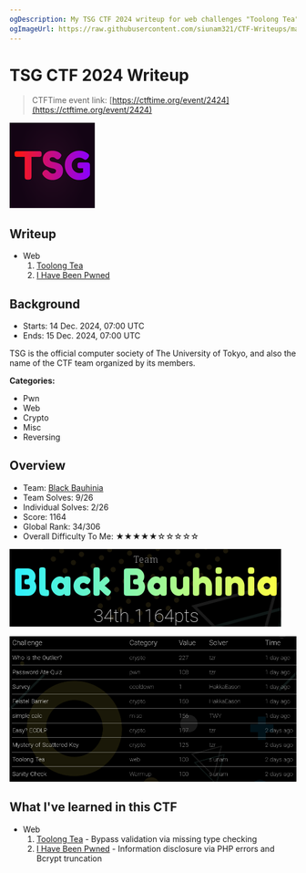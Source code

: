 ```yaml
---
ogDescription: My TSG CTF 2024 writeup for web challenges "Toolong Tea" and "I Have Been Pwned".
ogImageUrl: https://raw.githubusercontent.com/siunam321/CTF-Writeups/main/TSG-CTF-2024/images/banner.png
---
```


# TSG CTF 2024 Writeup

> CTFTime event link: [https://ctftime.org/event/2424](https://ctftime.org/event/2424)

![](https://raw.githubusercontent.com/siunam321/CTF-Writeups/main/TSG-CTF-2024/images/banner.png)

## Writeup

- Web
    1. [Toolong Tea](https://siunam321.github.io/ctf/TSG-CTF-2024/Web/Toolong-Tea/)
    2. [I Have Been Pwned](https://siunam321.github.io/ctf/TSG-CTF-2024/Web/I-Have-Been-Pwned/)

## Background

- Starts: 14 Dec. 2024, 07:00 UTC
- Ends: 15 Dec. 2024, 07:00 UTC

TSG is the official computer society of The University of Tokyo, and also the name of the CTF team organized by its members.

**Categories:**

- Pwn
- Web
- Crypto
- Misc
- Reversing

## Overview

- Team: [Black Bauhinia](https://b6a.black/)
- Team Solves: 9/26
- Individual Solves: 2/26
- Score: 1164
- Global Rank: 34/306
- Overall Difficulty To Me: ★★★★★☆☆☆☆☆

![](https://raw.githubusercontent.com/siunam321/CTF-Writeups/main/TSG-CTF-2024/images/score.png)

![](https://raw.githubusercontent.com/siunam321/CTF-Writeups/main/TSG-CTF-2024/images/solves.png)

## What I've learned in this CTF

- Web
    1. [Toolong Tea](https://siunam321.github.io/ctf/TSG-CTF-2024/Web/Toolong-Tea/) - Bypass validation via missing type checking
    2. [I Have Been Pwned](https://siunam321.github.io/ctf/TSG-CTF-2024/Web/I-Have-Been-Pwned/) - Information disclosure via PHP errors and Bcrypt truncation